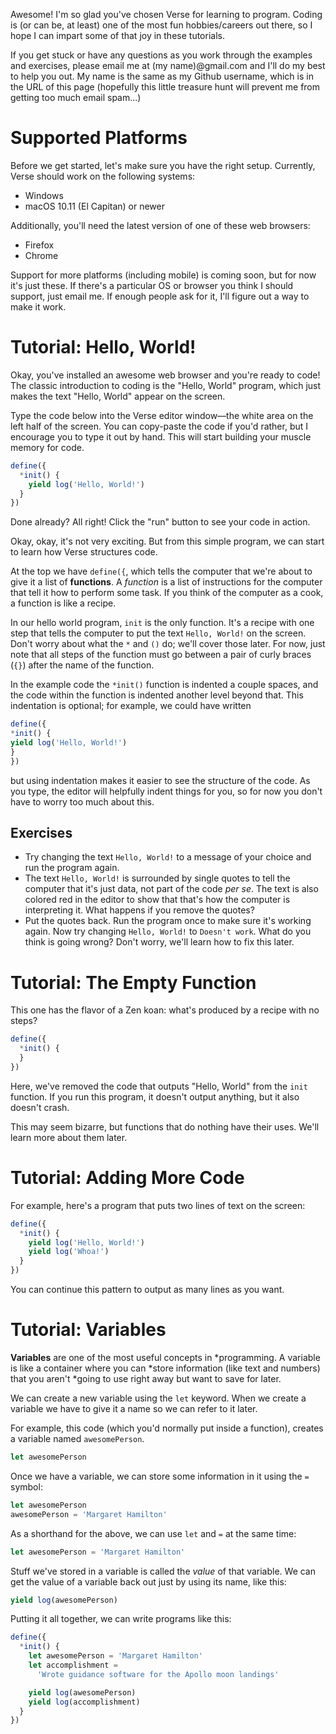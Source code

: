 Awesome! I'm so glad you've chosen Verse for learning to
program. Coding is (or can be, at least) one of the most
fun hobbies/careers out there, so I hope I can impart some
of that joy in these tutorials.

If you get stuck or have any questions as you work through
the examples and exercises, please email me at (my
name)@gmail.com and I'll do my best to help you out. My name
is the same as my Github username, which is in the URL of
this page (hopefully this little treasure hunt will prevent
me from getting too much email spam...)

# Supported Platforms

Before we get started, let's make sure you have the right
setup. Currently, Verse should work on the following
systems:

- Windows
- macOS 10.11 (El Capitan) or newer

Additionally, you'll need the latest version of one of
these web browsers:

- Firefox
- Chrome

Support for more platforms (including mobile) is coming
soon, but for now it's just these. If there's a particular
OS or browser you think I should support, just email me.
If enough people ask for it, I'll figure out a way to
make it work.

# Tutorial: Hello, World!

Okay, you've installed an awesome web browser and you're
ready to code! The classic introduction to coding is the
"Hello, World" program, which just makes the text "Hello,
World" appear on the screen.

Type the code below into the Verse editor window—the white
area on the left half of the screen. You can copy-paste the
code if you'd rather, but I encourage you to type it out by
hand. This will start building your muscle memory for code.

```javascript
define({
  *init() {
    yield log('Hello, World!')
  }
})
```

Done already? All right! Click the "run" button to see your
code in action.

Okay, okay, it's not very exciting. But from this simple
program, we can start to learn how Verse structures code.

At the top we have `define({`, which tells the computer
that we're about to give it a list of **functions**. A
*function* is a list of instructions for the computer that
tell it how to perform some task.
If you think of the computer as a cook, a function is like a
recipe.

In our hello world program, `init` is the only function.
It's a recipe with one step that tells the computer to
put the text `Hello, World!` on the screen. Don't worry
about what the `*` and `()` do; we'll cover those later.
For now, just note that all steps of the function must
go between a pair of curly braces (`{}`) after the name
of the function.

In the example code the `*init()` function is indented
a couple spaces, and the code within the function is
indented another level beyond that. This indentation is
optional; for example, we could have written

```javascript
define({
*init() {
yield log('Hello, World!')
}
})
```

but using indentation makes it easier to see the structure of
the code. As you type, the editor will helpfully indent
things for you, so for now you don't have to worry too much
about this.

## Exercises

- Try changing the text `Hello, World!` to a message of your
  choice and run the program again.
- The text `Hello, World!` is surrounded by single quotes to
  tell the computer that it's just data, not part of the code
  *per se*. The text is also colored red in the editor to
  show that that's how the computer is interpreting it.
  What happens if you remove the quotes?
- Put the quotes back. Run the program once to make sure
  it's working again. Now try changing `Hello, World!` to
  `Doesn't work`. What do you think is going wrong? Don't
  worry, we'll learn how to fix this later.

# Tutorial: The Empty Function

This one has the flavor of a Zen koan: what's produced by
a recipe with no steps?

```javascript
define({
  *init() {
  }
})
```

Here, we've removed the code that outputs "Hello, World"
from the `init` function. If you run this program, it
doesn't output anything, but it also doesn't crash.

This may seem bizarre, but functions that do nothing have
their uses. We'll learn more about them later.

# Tutorial: Adding More Code

For example, here's a program that puts two lines of text
on the screen:

```javascript
define({
  *init() {
    yield log('Hello, World!')
    yield log('Whoa!')
  }
})
```

You can continue this pattern to output as many lines as
you want.

# Tutorial: Variables

**Variables** are one of the most useful concepts in
*programming. A variable is like a container where you can
*store information (like text and numbers) that you aren't
*going to use right away but want to save for later.

We can create a new variable using the `let` keyword. When
we create a variable we have to give it a name so we can
refer to it later.

For example, this code (which you'd normally put inside a
function), creates a variable named `awesomePerson`.

```javascript
let awesomePerson
```

Once we have a variable, we can store some information in it
using the `=` symbol:

```javascript
let awesomePerson
awesomePerson = 'Margaret Hamilton'
```

As a shorthand for the above, we can use `let` and `=` at
the same time:

```javascript
let awesomePerson = 'Margaret Hamilton'
```

Stuff we've stored in a variable is called the *value* of
that variable. We can get the value of a variable back out
just by using its name, like this:

```javascript
yield log(awesomePerson)
```

Putting it all together, we can write programs like this:

```javascript
define({
  *init() {
    let awesomePerson = 'Margaret Hamilton'
    let accomplishment =
      'Wrote guidance software for the Apollo moon landings'

    yield log(awesomePerson)
    yield log(accomplishment)
  }
})
```
